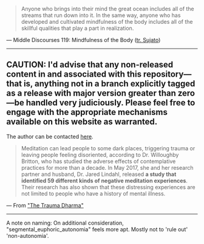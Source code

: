 > Anyone who brings into their mind the great ocean includes all of the streams that run down into it. In the same way, anyone who has developed and cultivated mindfulness of the body includes all of the skillful qualities that play a part in realization.

— Middle Discourses 119: Mindfulness of the Body ([tr. Sujato](https://suttacentral.net/mn119/en/sujato))

***


## CAUTION: I'd advise that any non-released content in and associated with this repository—that is, anything not in a branch explicitly tagged as a release with major version greater than zero—be handled very judiciously. Please feel free to engage with the appropriate mechanisms available on this website as warranted.

The author can be contacted [here](https://meet.google.com/xpx-sjor-ncb).

> Meditation can lead people to some dark places, triggering trauma or leaving people feeling disoriented, according to Dr. Willoughby Britton, who has studied the adverse effects of contemplative practices for more than a decade. In May 2017, she and her research partner and husband, Dr. Jared Lindahl, released **a study that identified 59 different kinds of negative meditation experiences**. Their research has also shown that these distressing experiences are not limited to people who have a history of mental illness.

— From ["The Trauma Dharma"](https://tricycle.org/trikedaily/trauma-meditation/)



***

A note on naming: 
On additional consideration, "segmental_euphoric_autonomia" feels more apt. Mostly not to 'rule out' 'non-autonomia'. 
